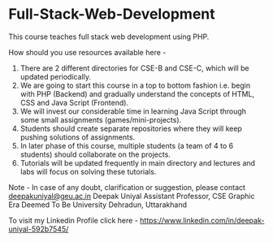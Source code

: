 # Full-Stack-Web-Development
This course teaches full stack web development using PHP.

How should you use resources available here - 
  1. There are 2 different directories for CSE-B and CSE-C, which will be updated periodically.
  2. We are going to start this course in a top to bottom fashion i.e. begin with PHP (Backend) and gradually understand the concepts of HTML, CSS and Java Script (Frontend).
  3. We will invest our considerable time in learning Java Script through some small assignments (games/mini-projects).
  4. Students should create separate repositories where they will keep pushing solutions of assignments.
  5. In later phase of this course, multiple students (a team of 4 to 6 students) should collaborate on the projects.
  6. Tutorials will be updated frequently in main directory and lectures and labs will
     focus on solving these tutorials.


Note - In case of any doubt, clarification or suggestion, please contact deepakuniyal@geu.ac.in
Deepak Uniyal
Assistant Professor, CSE
Graphic Era Deemed To Be University
Dehradun, Uttarakhand

To visit my Linkedin Profile click here - https://www.linkedin.com/in/deepak-uniyal-592b7545/
